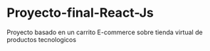 # Proyecto-final-React-Js

Proyecto basado en un carrito E-commerce sobre tienda virtual de productos tecnologicos
